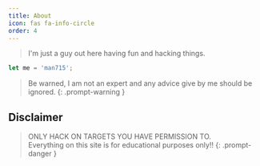 ```yaml
---
title: About
icon: fas fa-info-circle
order: 4
---
```


> I'm just a guy out here having fun and hacking things. 

```javascript
let me = 'man715';
```

> Be warned, I am not an expert and any advice give by me should be ignored.
{: .prompt-warning }

## Disclaimer 
> ONLY HACK ON TARGETS YOU HAVE PERMISSION TO. <br>
> Everything on this site is for educational purposes only!!
{: .prompt-danger }